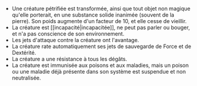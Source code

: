  + Une créature pétrifiée est transformée, ainsi que tout objet non magique qu'elle porterait, en une substance solide inanimée (souvent de la pierre). Son poids augmente d'un facteur de 10, et elle cesse de vieillir.
 + La créature est [[incapacité|incapacitée]], ne peut pas parler ou bouger, et n'a pas conscience de son environnement.
 + Les jets d'attaque contre la créature ont l'avantage.
 + La créature rate automatiquement ses jets de sauvegarde de Force et de Dextérité.
 + La créature a une résistance à tous les dégâts.
 + La créature est immunisée aux poisons et aux maladies, mais un poison ou une maladie déjà présente dans son système est suspendue et non neutralisée.